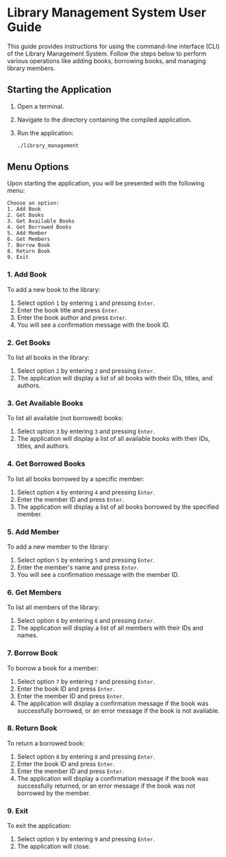 # Library Management System User Guide

This guide provides instructions for using the command-line interface (CLI) of the Library Management System. Follow the steps below to perform various operations like adding books, borrowing books, and managing library members.

## Starting the Application

1. Open a terminal.
2. Navigate to the directory containing the compiled application.
3. Run the application:

   ```sh
   ./library_management
   ```

## Menu Options

Upon starting the application, you will be presented with the following menu:

```
Choose an option:
1. Add Book
2. Get Books
3. Get Available Books
4. Get Borrowed Books
5. Add Member
6. Get Members
7. Borrow Book
8. Return Book
9. Exit
```

### 1. Add Book

To add a new book to the library:

1. Select option `1` by entering `1` and pressing `Enter`.
2. Enter the book title and press `Enter`.
3. Enter the book author and press `Enter`.
4. You will see a confirmation message with the book ID.

### 2. Get Books

To list all books in the library:

1. Select option `2` by entering `2` and pressing `Enter`.
2. The application will display a list of all books with their IDs, titles, and authors.

### 3. Get Available Books

To list all available (not borrowed) books:

1. Select option `3` by entering `3` and pressing `Enter`.
2. The application will display a list of all available books with their IDs, titles, and authors.

### 4. Get Borrowed Books

To list all books borrowed by a specific member:

1. Select option `4` by entering `4` and pressing `Enter`.
2. Enter the member ID and press `Enter`.
3. The application will display a list of all books borrowed by the specified member.

### 5. Add Member

To add a new member to the library:

1. Select option `5` by entering `5` and pressing `Enter`.
2. Enter the member's name and press `Enter`.
3. You will see a confirmation message with the member ID.

### 6. Get Members

To list all members of the library:

1. Select option `6` by entering `6` and pressing `Enter`.
2. The application will display a list of all members with their IDs and names.

### 7. Borrow Book

To borrow a book for a member:

1. Select option `7` by entering `7` and pressing `Enter`.
2. Enter the book ID and press `Enter`.
3. Enter the member ID and press `Enter`.
4. The application will display a confirmation message if the book was successfully borrowed, or an error message if the book is not available.

### 8. Return Book

To return a borrowed book:

1. Select option `8` by entering `8` and pressing `Enter`.
2. Enter the book ID and press `Enter`.
3. Enter the member ID and press `Enter`.
4. The application will display a confirmation message if the book was successfully returned, or an error message if the book was not borrowed by the member.

### 9. Exit

To exit the application:

1. Select option `9` by entering `9` and pressing `Enter`.
2. The application will close.

